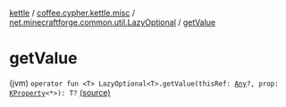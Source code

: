 [kettle](../../index.md) / [coffee.cypher.kettle.misc](../index.md) / [net.minecraftforge.common.util.LazyOptional](index.md) / [getValue](./get-value.md)

# getValue

(jvm) `operator fun <T> LazyOptional<T>.getValue(thisRef: `[`Any`](https://kotlinlang.org/api/latest/jvm/stdlib/kotlin/-any/index.html)`?, prop: `[`KProperty`](https://kotlinlang.org/api/latest/jvm/stdlib/kotlin.reflect/-k-property/index.html)`<*>): T?` [(source)](https://github.com/Cypher121/kettle/blob/master/src/main/kotlin/coffee/cypher/kettle/misc/LazyOptionals.kt#L9)